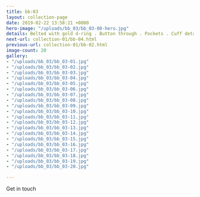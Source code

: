 ```yaml
---
title: bb:03
layout: collection-page
date: 2019-02-22 13:58:21 +0000
hero-image: "/uploads/bb_03/bb_03-00-hero.jpg"
details: Belted with gold d-ring . Button through . Pockets . Cuff detail
next-url: collection-01/bb-04.html
previous-url: collection-01/bb-02.html
image-count: 20
gallery:
- "/uploads/bb_03/bb_03-01.jpg"
- "/uploads/bb_03/bb_03-02.jpg"
- "/uploads/bb_03/bb_03-03.jpg"
- "/uploads/bb_03/bb_03-04.jpg"
- "/uploads/bb_03/bb_03-05.jpg"
- "/uploads/bb_03/bb_03-06.jpg"
- "/uploads/bb_03/bb_03-07.jpg"
- "/uploads/bb_03/bb_03-08.jpg"
- "/uploads/bb_03/bb_03-09.jpg"
- "/uploads/bb_03/bb_03-10.jpg"
- "/uploads/bb_03/bb_03-11.jpg"
- "/uploads/bb_03/bb_03-12.jpg"
- "/uploads/bb_03/bb_03-13.jpg"
- "/uploads/bb_03/bb_03-14.jpg"
- "/uploads/bb_03/bb_03-15.jpg"
- "/uploads/bb_03/bb_03-16.jpg"
- "/uploads/bb_03/bb_03-17.jpg"
- "/uploads/bb_03/bb_03-18.jpg"
- "/uploads/bb_03/bb_03-19.jpg"
- "/uploads/bb_03/bb_03-20.jpg"

---
```

Get in touch